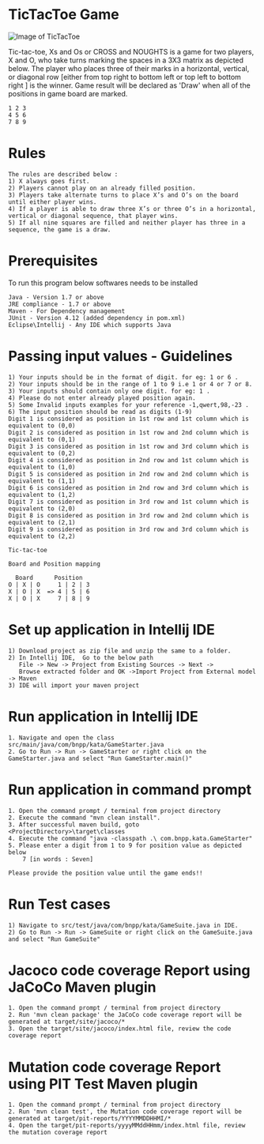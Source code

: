 # TicTacToe Game
![Image of TicTacToe](https://upload.wikimedia.org/wikipedia/commons/thumb/3/32/Tic_tac_toe.svg/200px-Tic_tac_toe.svg.png)

Tic-tac-toe, Xs and Os or CROSS and NOUGHTS is a game for two players, X and O, who take turns marking the spaces in a 3X3 matrix as depicted below. 
The player who places three of their marks in a horizontal, vertical, or diagonal row [either from top right to bottom left or top left to bottom right ] is the winner. 
Game result will be declared as 'Draw' when all of the positions in game board are marked.
```
1 2 3
4 5 6
7 8 9
```
# Rules 
```
The rules are described below :
1) X always goes first.
2) Players cannot play on an already filled position.
3) Players take alternate turns to place X’s and O’s on the board until either player wins.
4) If a player is able to draw three X’s or three O’s in a horizontal, vertical or diagonal sequence, that player wins.
5) If all nine squares are filled and neither player has three in a sequence, the game is a draw.
```

# Prerequisites
To run this program below softwares needs to be installed
```
Java - Version 1.7 or above
JRE compliance - 1.7 or above
Maven - For Dependency management
JUnit - Version 4.12 (added dependency in pom.xml)
Eclipse\Intellij - Any IDE which supports Java
```

# Passing input values - Guidelines
```
1) Your inputs should be in the format of digit. for eg: 1 or 6 .
2) Your inputs should be in the range of 1 to 9 i.e 1 or 4 or 7 or 8.
3) Your inputs should contain only one digit. for eg: 1 .
4) Please do not enter already played position again.
5) Some Invalid inputs examples for your reference -1,qwert,98,-23 .
6) The input position should be read as digits (1-9)
Digit 1 is considered as position in 1st row and 1st column which is equivalent to (0,0)
Digit 2 is considered as position in 1st row and 2nd column which is equivalent to (0,1)
Digit 3 is considered as position in 1st row and 3rd column which is equivalent to (0,2)
Digit 4 is considered as position in 2nd row and 1st column which is equivalent to (1,0)
Digit 5 is considered as position in 2nd row and 2nd column which is equivalent to (1,1)
Digit 6 is considered as position in 2nd row and 3rd column which is equivalent to (1,2)
Digit 7 is considered as position in 3rd row and 1st column which is equivalent to (2,0)
Digit 8 is considered as position in 3rd row and 2nd column which is equivalent to (2,1)
Digit 9 is considered as position in 3rd row and 3rd column which is equivalent to (2,2)

Tic-tac-toe

Board and Position mapping

  Board      Position
O | X | O     1 | 2 | 3
X | O | X  => 4 | 5 | 6
X | O | X     7 | 8 | 9
```
# Set up application in Intellij IDE
```
1) Download project as zip file and unzip the same to a folder. 
2) In Intellij IDE,  Go to the below path
   File -> New -> Project from Existing Sources -> Next -> 
   Browse extracted folder and OK ->Import Project from External model -> Maven
3) IDE will import your maven project 
```

# Run application in Intellij IDE
```
1. Navigate and open the class src/main/java/com/bnpp/kata/GameStarter.java
2. Go to Run -> Run -> GameStarter or right click on the GameStarter.java and select "Run GameStarter.main()"
```

# Run application in command prompt
```
1. Open the command prompt / terminal from project directory
2. Execute the command "mvn clean install". 
3. After successful maven build, goto <ProjectDirectory>\target\classes
4. Execute the command "java -classpath .\ com.bnpp.kata.GameStarter" 
5. Please enter a digit from 1 to 9 for position value as depicted below
	7 [in words : Seven]

Please provide the position value until the game ends!!
```

# Run Test cases
```
1) Navigate to src/test/java/com/bnpp/kata/GameSuite.java in IDE. 
2) Go to Run -> Run -> GameSuite or right click on the GameSuite.java and select "Run GameSuite"
```
# Jacoco code coverage Report using JaCoCo Maven plugin
```
1. Open the command prompt / terminal from project directory
2. Run 'mvn clean package' the JaCoCo code coverage report will be generated at target/site/jacoco/*
3. Open the target/site/jacoco/index.html file, review the code coverage report
```

# Mutation code coverage Report using PIT Test Maven plugin
```
1. Open the command prompt / terminal from project directory
2. Run 'mvn clean test', the Mutation code coverage report will be generated at target/pit-reports/YYYYMMDDHHMI/*
4. Open the target/pit-reports/yyyyMMddHHmm/index.html file, review the mutation coverage report
```
